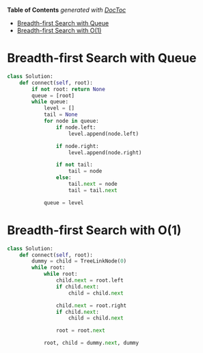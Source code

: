 <!-- START doctoc generated TOC please keep comment here to allow auto update -->
<!-- DON'T EDIT THIS SECTION, INSTEAD RE-RUN doctoc TO UPDATE -->
**Table of Contents**  *generated with [DocToc](https://github.com/thlorenz/doctoc)*

- [Breadth-first Search with Queue](#breadth-first-search-with-queue)
- [Breadth-first Search with O(1)](#breadth-first-search-with-o1)

<!-- END doctoc generated TOC please keep comment here to allow auto update -->

# Breadth-first Search with Queue

```python
class Solution:
    def connect(self, root):
        if not root: return None
        queue = [root]
        while queue:
            level = []
            tail = None
            for node in queue:
                if node.left:
                    level.append(node.left)

                if node.right:
                    level.append(node.right)

                if not tail:
                    tail = node
                else:
                    tail.next = node
                    tail = tail.next

            queue = level
```

# Breadth-first Search with O(1)

```python
class Solution:
    def connect(self, root):
        dummy = child = TreeLinkNode(0)
        while root:
            while root:
                child.next = root.left
                if child.next:
                    child = child.next

                child.next = root.right
                if child.next:
                    child = child.next

                root = root.next

            root, child = dummy.next, dummy
```
